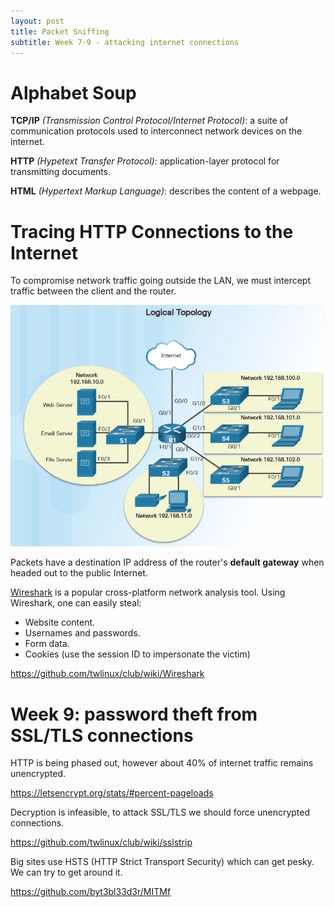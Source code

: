 ```yaml
---
layout: post
title: Packet Sniffing 
subtitle: Week 7-9 - attacking internet connections
---
```


# Alphabet Soup

**TCP/IP** *(Transmission Control Protocol/Internet Protocol)*: a suite of communication protocols used to interconnect network devices on the internet.

**HTTP** *(Hypetext Transfer Protocol)*: application-layer protocol for transmitting documents.

**HTML** *(Hypertext Markup Language)*: describes the content of a webpage.

# Tracing HTTP Connections to the Internet

To compromise network traffic going outside the LAN, we must intercept traffic between the client and the router.

<center>
<img src="/img/internet-topology.png" alt="internet topology">
</center>

Packets have a destination IP address of the router's **default gateway** when headed out to the public Internet.

[Wireshark](https://www.wireshark.org/) is a popular cross-platform network analysis tool. Using Wireshark, one can easily steal: 

- Website content.
- Usernames and passwords.
- Form data.
- Cookies (use the session ID to impersonate the victim)

<https://github.com/twlinux/club/wiki/Wireshark>

# Week 9: password theft from SSL/TLS connections

HTTP is being phased out, however about 40% of internet traffic remains unencrypted.

<https://letsencrypt.org/stats/#percent-pageloads>

Decryption is infeasible, to attack SSL/TLS we should force unencrypted connections.

<https://github.com/twlinux/club/wiki/sslstrip>

Big sites use HSTS (HTTP Strict Transport Security) which can get pesky. We can try to get around it.

<https://github.com/byt3bl33d3r/MITMf>